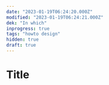 ```yaml
---
date: "2023-01-19T06:24:20.000Z"
modified: "2023-01-19T06:24:21.000Z"
dek: "In which"
inprogress: true
tags: "howto design"
hidden: true
draft: true
---
```

# Title

